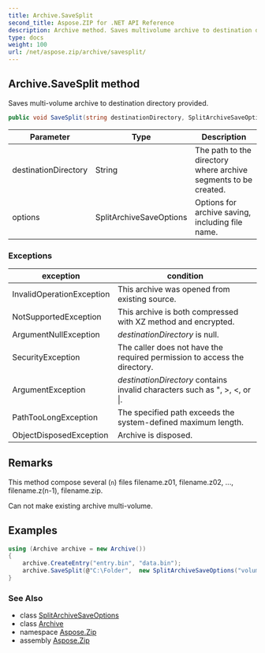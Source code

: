 ```yaml
---
title: Archive.SaveSplit
second_title: Aspose.ZIP for .NET API Reference
description: Archive method. Saves multivolume archive to destination directory provided
type: docs
weight: 100
url: /net/aspose.zip/archive/savesplit/
---
```

## Archive.SaveSplit method

Saves multi-volume archive to destination directory provided.

```csharp
public void SaveSplit(string destinationDirectory, SplitArchiveSaveOptions options)
```

| Parameter | Type | Description |
| --- | --- | --- |
| destinationDirectory | String | The path to the directory where archive segments to be created. |
| options | SplitArchiveSaveOptions | Options for archive saving, including file name. |

### Exceptions

| exception | condition |
| --- | --- |
| InvalidOperationException | This archive was opened from existing source. |
| NotSupportedException | This archive is both compressed with XZ method and encrypted. |
| ArgumentNullException | *destinationDirectory* is null. |
| SecurityException | The caller does not have the required permission to access the directory. |
| ArgumentException | *destinationDirectory* contains invalid characters such as ", &gt;, &lt;, or &#x7C;. |
| PathTooLongException | The specified path exceeds the system-defined maximum length. |
| ObjectDisposedException | Archive is disposed. |

## Remarks

This method compose several (`n`) files filename.z01, filename.z02, ..., filename.z(n-1), filename.zip.

Can not make existing archive multi-volume.

## Examples

```csharp
using (Archive archive = new Archive())
{
    archive.CreateEntry("entry.bin", "data.bin");
    archive.SaveSplit(@"C:\Folder",  new SplitArchiveSaveOptions("volume", 65536));
}
```

### See Also

* class [SplitArchiveSaveOptions](../../../aspose.zip.saving/splitarchivesaveoptions/)
* class [Archive](../)
* namespace [Aspose.Zip](../../archive/)
* assembly [Aspose.Zip](../../../)


